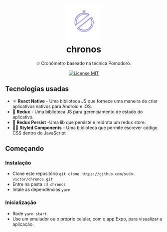 <h1 align="center">
<img src="./assets/chronos-logo.svg" width="120" height="120"/>
<br/>
chronos
</h1>

<p align="center">
⏲ Cronômetro baseado na técnica Pomodoro.
</p>
<p align="center">
  <a href="https://opensource.org/licenses/MIT">
    <img src="https://img.shields.io/badge/License-MIT-blue.svg" alt="License MIT">
  </a>
</p>

## Tecnologias usadas

-   ⚛ **React Native** - Uma biblioteca JS que fornece uma maneira de criar aplicativos nativos para Android e iOS.
-   🔄 **Redux** - Uma biblioteca JS para gerenciamento de estado do aplicativo.
-   🔄 **Redux Persist** -Uma lib que persiste e reidrata um redux store.
-   💅🏿 **Styled Components** - Uma biblioteca que permite escrever código CSS dentro do JavaScript

## Começando

### Instalação

 - Clone este repositório ```git clone https://github.com/sudo-victor/chronos.git```
 - Entre na pasta ```cd chronos```
 - Intale as dependências ```yarn```


### Inicialização

 - Rode ```yarn start``` 
 - Use um emulador ou o próprio celular, com o app Expo, para visualizar a aplicação.
